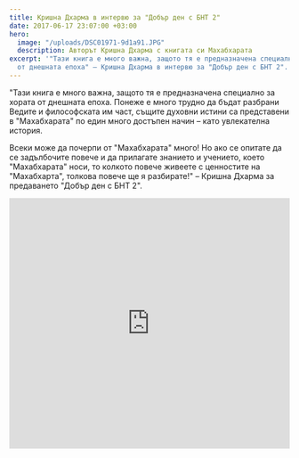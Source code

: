 ```yaml
---
title: Кришна Дхарма в интервю за "Добър ден с БНТ 2"
date: 2017-06-17 23:07:00 +03:00
hero:
  image: "/uploads/DSC01971-9d1a91.JPG"
  description: Авторът Кришна Дхарма с книгата си Махабхарата
excerpt: '"Тази книга е много важна, защото тя е предназначена специално за хората
  от днешната епоха" – Кришна Дхарма в интервю за "Добър ден с БНТ 2".'
---
```


"Тази книга е много важна, защото тя е предназначена специално за хората от днешната епоха. Понеже е много трудно да бъдат разбрани Ведите и философската им част, същите духовни истини са представени в "Махабхарата" по един много достъпен начин – като увлекателна история.

Всеки може да почерпи от "Махабхарата" много! Но ако се опитате да се задълбочите повече и да прилагате  знанието и учението, което "Махабхарата" носи, то колкото повече живеете с ценностите на "Махабхарта", толкова повече ще я разбирате!" – Кришна Дхарма за предаването "Добър ден с БНТ 2".

<iframe src="https://player.vimeo.com/video/222572846" width="100%" height="450" frameborder="0" webkitallowfullscreen mozallowfullscreen allowfullscreen></iframe>